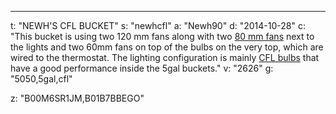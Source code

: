 ---
t: "NEWH'S CFL BUCKET"
s: "newhcfl"
a: "Newh90"
d: "2014-10-28"
c: "This bucket is using two 120 mm fans along with two <a href='http://www.amazon.com/gp/product/B002R9RBO0/ref=as_li_tl?ie=UTF8&camp=1789&creative=390957&creativeASIN=B002R9RBO0&linkCode=as2&tag=spacbuck-20&linkId=7A2LO6CV2AZYV5CP'>80 mm fans</a> next to the lights and two 60mm fans on top of the bulbs on the very top, which are wired to the thermostat. The lighting configuration is mainly <a href='https://amzn.to/3jMfTYw'>CFL bulbs</a> that have a good performance inside the 5gal buckets."
v: "2626"
g: "5050,5gal,cfl"

z: "B00M6SR1JM,B01B7BBEGO"
